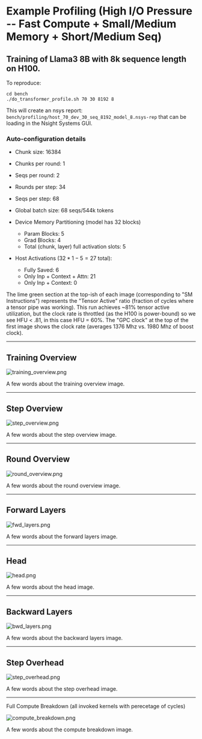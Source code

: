 # Example Profiling (High I/O Pressure -- Fast Compute + Small/Medium Memory + Short/Medium Seq)

## Training of Llama3 8B with 8k sequence length on H100. 

To reproduce:

```shell
cd bench
./do_transformer_profile.sh 70 30 8192 8
```

This will create an nsys report: `bench/profiling/host_70_dev_30_seq_8192_model_8.nsys-rep` that can be loading in the Nsight Systems GUI.

### Auto-configuration details

- Chunk size: 16384
- Chunks per round: 1
- Seqs per round: 2
- Rounds per step: 34
- Seqs per step: 68
- Global batch size: 68 seqs/544k tokens

- Device Memory Partitioning (model has 32 blocks)
    - Param Blocks: 5
    - Grad Blocks: 4
    - Total (chunk, layer) full activation slots: 5

- Host Activations ($32 * 1 - 5 = 27$ total):
    - Fully Saved: 6
    - Only Inp + Context + Attn: 21
    - Only Inp + Context: 0

The lime green section at the top-ish of each image (corresponding to "SM Instructions") represents the "Tensor Active" ratio (fraction of cycles where a tensor pipe was working). This run achieves ~81% tensor active utilization, but the clock rate is throttled (as the H100 is power-bound) so we see HFU < .81, in this case HFU = 60%. The "GPC clock" at the top of the first image shows the clock rate (averages 1376 Mhz vs. 1980 Mhz of boost clock).

---

## Training Overview

![training_overview.png](../bench/reproduce_results/profiling/h100_8k_screenshots/training_overview.png)

A few words about the training overview image.

---

## Step Overview

![step_overview.png](../bench/reproduce_results/profiling/h100_8k_screenshots/step_overview.png)

A few words about the step overview image.

---

## Round Overview

![round_overview.png](../bench/reproduce_results/profiling/h100_8k_screenshots/round_overview.png)

A few words about the round overview image.

---

## Forward Layers

![fwd_layers.png](../bench/reproduce_results/profiling/h100_8k_screenshots/fwd_layers.png)

A few words about the forward layers image.

---

## Head

![head.png](../bench/reproduce_results/profiling/h100_8k_screenshots/head.png)

A few words about the head image.

---

## Backward Layers

![bwd_layers.png](../bench/reproduce_results/profiling/h100_8k_screenshots/bwd_layers.png)

A few words about the backward layers image.

---

## Step Overhead

![step_overhead.png](../bench/reproduce_results/profiling/h100_8k_screenshots/optimizer_step.png)

A few words about the step overhead image.

-----

Full Compute Breakdown (all invoked kernels with perecetage of cycles)

![compute_breakdown.png](../bench/reproduce_results/profiling/h100_8k_screenshots/compute_breakdown_full_training.png)

A few words about the compute breakdown image.